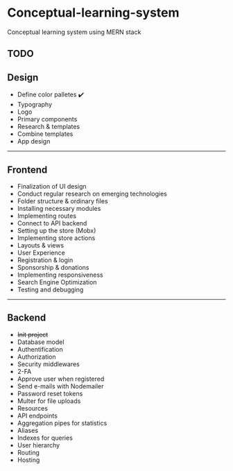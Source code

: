 # Conceptual-learning-system
Conceptual learning system using MERN stack
<h2>TODO</h1>
<h2>Design</h2>
  <ul>
    <li>Define color palletes ✔️</li>
    <li>Typography</li>
    <li>Logo</li>
    <li>Primary components</li>
    <li>Research & templates</li>
    <li>Combine templates</li>
    <li>App design</li>
  </ul>

<hr />

<h2>Frontend</h2>
  <ul>
    <li>Finalization of UI design</li>
    <li>Conduct regular research on emerging technologies</li>
    <li>Folder structure & ordinary files</li>
    <li>Installing necessary modules</li>
    <li>Implementing routes</li>
    <li>Connect to API backend</li>
    <li>Setting up the store (Mobx)</li>
    <li>Implementing store actions</li>
    <li>Layouts & views</li>
    <li>User Experience</li>
    <li>Registration & login</li>
    <li>Sponsorship & donations</li>
    <li>Implementing responsiveness</li>
    <li>Search Engine Optimization</li>
    <li>Testing and debugging</li>
  </ul>

<hr />

<h2>Backend</h2>
  <ul>
    <li><s>Init project</s></li>
    <li>Database model</li>
    <li>Authentification</li>
    <li>Authorization</li>
    <li>Security middlewares</li>
    <li>2-FA</li>
    <li>Approve user when registered</li>
    <li>Send e-mails with Nodemailer</li>
    <li>Password reset tokens</li>
    <li>Multer for file uploads</li>
    <li>Resources</li>
    <li>API endpoints</li>
    <li>Aggregation pipes for statistics</li>
    <li>Aliases</li>
    <li>Indexes for queries</li>
    <li>User hierarchy</li>
    <li>Routing</li>
    <li>Hosting</li>
</ul>
